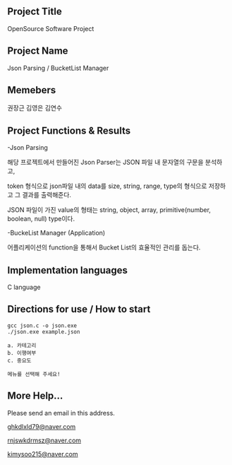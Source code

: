 ## Project Title
OpenSource Software Project

## Project Name
Json Parsing / BucketList Manager

## Memebers
권장근
김영은
김연수

## Project Functions & Results

-Json Parsing 

해당 프로젝트에서 만들어진 Json Parser는 JSON 파일 내 문자열의 구문을 분석하고,

token 형식으로 json파일 내의 data를 size, string, range, type의 형식으로 저장하고 그 결과를 출력해준다.

JSON 파일이 가진 value의 형태는 string, object, array, primitive(number, boolean, null) type이다.


-BuckeList Manager (Application)

어플리케이션의 function을 통해서 Bucket List의 효율적인 관리를 돕는다.


## Implementation languages
C language

## Directions for use / How to start 

```
gcc json.c -o json.exe
./json.exe example.json
```

```
a. 카테고리
b. 이행여부
c. 중요도

메뉴를 선택해 주세요!
```

## More Help...

Please send an email in this address.

ghkdlxld79@naver.com

rnjswkdrmsz@naver.com

kimysoo215@naver.com
